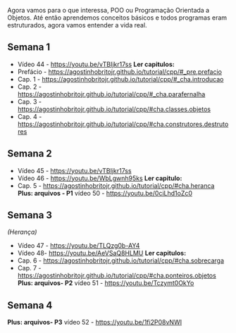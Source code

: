 Agora vamos para o que interessa, POO ou Programação Orientada a Objetos.
Até então aprendemos conceitos básicos e todos programas eram estruturados, agora vamos entender a vida real.

## Semana 1
- Vídeo 44 - https://youtu.be/vTBIjkr17ss
**Ler capitulos:** 
- Prefácio - https://agostinhobritojr.github.io/tutorial/cpp/#_pre.prefacio
- Cap. 1 - https://agostinhobritojr.github.io/tutorial/cpp/#_cha.introducao
- Cap. 2 - https://agostinhobritojr.github.io/tutorial/cpp/#_cha.parafernalha
- Cap. 3 - https://agostinhobritojr.github.io/tutorial/cpp/#cha.classes.objetos
- Cap. 4 - https://agostinhobritojr.github.io/tutorial/cpp/#cha.construtores.destrutores


## Semana 2
- Vídeo 45 - https://youtu.be/vTBIjkr17ss
- Vídeo 46 - https://youtu.be/WbLgwnh95ks
**Ler capitulo:** 
- Cap. 5 - https://agostinhobritojr.github.io/tutorial/cpp/#cha.heranca
**Plus: arquivos - P1**
vídeo 50 - https://youtu.be/0ciLhd1oZc0

## Semana 3 
*(Herança)*
- Vídeo 47 - https://youtu.be/TLQzg0b-AY4
- Vídeo  48- https://youtu.be/AeVSaQ8HLMU
**Ler capitulos:** 
- Cap. 6 - https://agostinhobritojr.github.io/tutorial/cpp/#cha.sobrecarga
- Cap. 7 - https://agostinhobritojr.github.io/tutorial/cpp/#cha.ponteiros.objetos
**Plus: arquivos- P2**
vídeo 51 - https://youtu.be/Tczymt0OkYo

## Semana 4
**Plus: arquivos- P3**
vídeo 52 - https://youtu.be/1fi2P08vNWI
